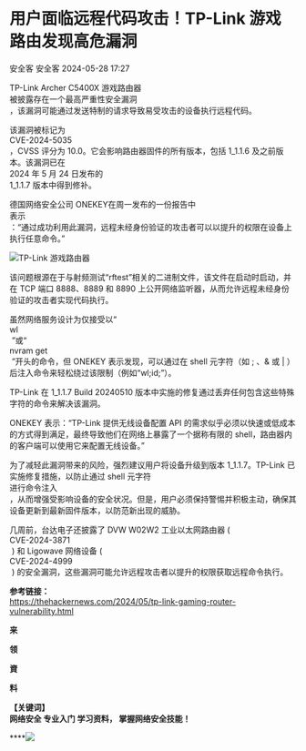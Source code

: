 #  用户面临远程代码攻击！TP-Link 游戏路由发现高危漏洞   
安全客  安全客   2024-05-28 17:27  
  
TP-Link Archer C5400X 游戏路由器  
被披露存在一个最高严重性安全漏洞  
，该漏洞可能通过发送特制的请求导致易受攻击的设备执行远程代码。  
  
该漏洞被标记为  
CVE-2024-5035  
，CVSS 评分为 10.0。它会影响路由器固件的所有版本，包括 1_1.1.6 及之前版本。该漏洞已在  
2024 年 5 月 24 日发布的  
1_1.1.7 版本中得到修补。  
  
德国网络安全公司 ONEKEY在周一发布的一份报告中  
表示  
：“通过成功利用此漏洞，远程未经身份验证的攻击者可以以提升的权限在设备上执行任意命令。”  
  
![](https://mmbiz.qpic.cn/sz_mmbiz_jpg/Ok4fxxCpBb7vDiavYQ5lSdYTJCbNuuocCeRtONVicr714nGld0dIMJzDKUgLnznsvtZNejqpzzibp7vuDJT6RaiaeQ/640?wx_fmt=other&from=appmsg "TP-Link 游戏路由器")  
  
该问题根源在于与射频测试“rftest”相关的二进制文件，该文件在启动时启动，并在 TCP 端口 8888、8889 和 8890 上公开网络监听器，从而允许远程未经身份验证的攻击者实现代码执行。  
  
虽然网络服务设计为仅接受以“   
wl  
 ”或“   
nvram get  
 ”开头的命令，但 ONEKEY 表示发现，可以通过在 shell 元字符（如 ; 、& 或 | ）后注入命令来轻松绕过该限制（例如“wl;id;”）。  
  
TP-Link 在 1_1.1.7 Build 20240510 版本中实施的修复通过丢弃任何包含这些特殊字符的命令来解决该漏洞。  
  
ONEKEY 表示：“TP-Link 提供无线设备配置 API 的需求似乎必须以快速或低成本的方式得到满足，最终导致他们在网络上暴露了一个据称有限的 shell，路由器内的客户端可以使用它来配置无线设备。”  
  
为了减轻此漏洞带来的风险，强烈建议用户将设备升级到版本 1_1.1.7。TP-Link 已实施修复措施，以防止通过 shell 元字符  
进行命令注入  
，从而增强受影响设备的安全状况。但是，用户必须保持警惕并积极主动，确保其设备更新到最新固件版本，以防范新出现的威胁。  
  
  
几周前，台达电子还披露了 DVW W02W2 工业以太网路由器 (   
CVE-2024-3871  
 ) 和 Ligowave 网络设备 (   
CVE-2024-4999  
 ) 的安全漏洞，这些漏洞可能允许远程攻击者以提升的权限获取远程命令执行。  
  
**参考链接：**  
https://thehackernews.com/2024/05/tp-link-gaming-router-vulnerability.html  
  
**来**  
  
**领**  
  
**資**  
  
**料**  
  
**【关键词】**  
**网络安全 专业入门 学习资料， 掌握网络安全技能！**  
  
****![](https://mmbiz.qpic.cn/sz_mmbiz_png/Ok4fxxCpBb4N2VUg5icoU6eUKJ14GUznZiaB5GRRWfKMn3k9mc03BRO6zB0LoPzN4UFb1vIKXwibvsEkPLy6ozj8Q/640?wx_fmt=other&from=appmsg&wxfrom=5&wx_lazy=1&wx_co=1&tp=webp "")  
  
  
  
